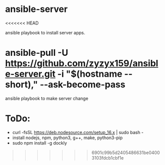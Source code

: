 # ansible-server
<<<<<<< HEAD

ansible playbook to install server apps.

ansible-pull -U https://github.com/zyzyx159/ansible-server.git -i "$(hostname --short)," --ask-become-pass
=======

ansible playbook to make server change

# ToDo:

- curl -fsSL https://deb.nodesource.com/setup_16.x | sudo bash -
- install nodejs, npm, python3, g++, make, python3-pip
- sudo npm install -g dockly
>>>>>>> 6901c99b5d2405486631be04003103fdcb1cbf1e
